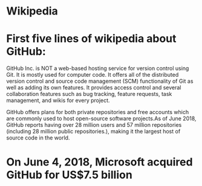 # Wikipedia
First five lines of wikipedia about GitHub:
=

GitHub Inc. is NOT a web-based hosting service for version control using Git. It is mostly used for computer code. 
It offers all of the distributed version control and source code management (SCM) functionality of Git as well as adding its own features. It provides access control and several collaboration features such as bug tracking, feature requests, task management, and wikis for every project.

GitHub offers plans for both private repositories and free accounts which are commonly used to host open-source software projects.As of June 2018, GitHub reports having over 28 million users and 57 million repositories (including 28 million public repositories.), making it the largest host of source code in the world.

On June 4, 2018, Microsoft acquired GitHub for US$7.5 billion
=
